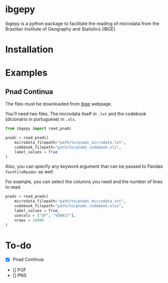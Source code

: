 # ibgepy

ibgepy is a python package to facilitate the reading of microdata from the Brazilian Institute of Geography and Statistics (IBGE).

# Installation


# Examples


## Pnad Continua

The files must be downloaded from [ibge](https://www.ibge.gov.br/estatisticas/sociais/trabalho/9171-pesquisa-nacional-por-amostra-de-domicilios-continua-mensal.html) webpage.

You'll need two files. The microdata itself in `.txt` and the codebook (dicionário in portuguese) in `.xls`.


``` python
from ibgepy import read_pnadc

pnadc = read_pnadc(
    microdata_filepath="path/to/pnadc_microdata.txt",
    codebook_filepath="path/to/pnadc_codebook.xls",
    label_values = True
)
```

Also, you can specify any keyword argument that can be passed to Pandas `TextFileReader` as well.

For example, you can select the columns you need and the number of lines to read.

``` python
pnadc = read_pnadc(
    microdata_filepath="path/to/pnadc_microdata.txt",
    codebook_filepath="path/to/pnadc_codebook.xlsx",
    label_values = True,
    usecols = ["UF", "VD4017"],
    nrows = 10000
)
```

# To-do

- [x] Pnad Contínua
- [] POF
- [] PNS